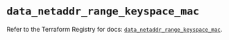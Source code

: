 # `data_netaddr_range_keyspace_mac`

Refer to the Terraform Registry for docs: [`data_netaddr_range_keyspace_mac`](https://registry.terraform.io/providers/ferlab-ste-justine/netaddr/0.5.1/docs/data-sources/range_keyspace_mac).
